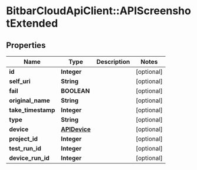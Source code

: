 # BitbarCloudApiClient::APIScreenshotExtended

## Properties
Name | Type | Description | Notes
------------ | ------------- | ------------- | -------------
**id** | **Integer** |  | [optional] 
**self_uri** | **String** |  | [optional] 
**fail** | **BOOLEAN** |  | [optional] 
**original_name** | **String** |  | [optional] 
**take_timestamp** | **Integer** |  | [optional] 
**type** | **String** |  | [optional] 
**device** | [**APIDevice**](APIDevice.md) |  | [optional] 
**project_id** | **Integer** |  | [optional] 
**test_run_id** | **Integer** |  | [optional] 
**device_run_id** | **Integer** |  | [optional] 


